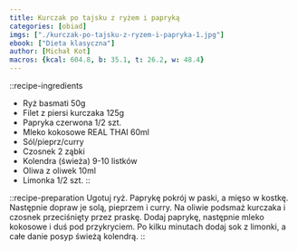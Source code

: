 ```yaml
---
title: Kurczak po tajsku z ryżem i papryką
categories: [obiad]
imgs: ["./kurczak-po-tajsku-z-ryzem-i-papryka-1.jpg"]
ebook: ["Dieta klasyczna"]
author: [Michał Kot]
macros: {kcal: 604.8, b: 35.1, t: 26.2, w: 48.4}
---
```

::recipe-ingredients
- Ryż basmati 50g
- Filet z piersi kurczaka 125g
- Papryka czerwona 1/2 szt.
- Mleko kokosowe REAL THAI 60ml
- Sól/pieprz/curry
- Czosnek 2 ząbki
- Kolendra (świeża) 9-10 listków
- Oliwa z oliwek 10ml
- Limonka 1/2 szt.
::

::recipe-preparation
Ugotuj ryż. Paprykę pokrój w paski, a mięso w kostkę. Następnie dopraw je solą, pieprzem i curry.
Na oliwie podsmaż kurczaka i czosnek przeciśnięty przez praskę. Dodaj paprykę, następnie mleko kokosowe i duś pod przykryciem.
Po kilku minutach dodaj sok z limonki, a całe danie posyp świeżą kolendrą.
::
